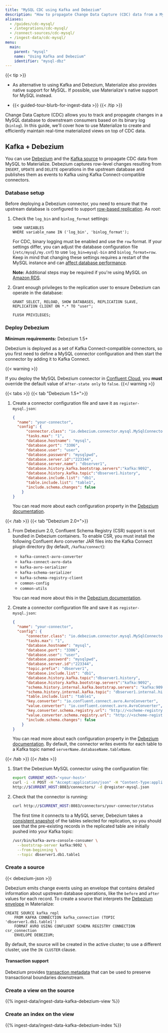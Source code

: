 ```yaml
---
title: "MySQL CDC using Kafka and Debezium"
description: "How to propagate Change Data Capture (CDC) data from a MySQL database to Materialize"
aliases:
  - /guides/cdc-mysql/
  - /integrations/cdc-mysql/
  - /connect-sources/cdc-mysql/
  - /ingest-data/cdc-mysql/
menu:
  main:
    parent: "mysql"
    name: "Using Kafka and Debezium"
    identifier: "mysql-dbz"
---
```


{{< tip >}}
- As alternative to using Kafka and Debezium, Materialize also
  provides native support for MySQL. If possible, use Materialize's native
  support for MySQL instead.

- {{< guided-tour-blurb-for-ingest-data >}}
{{< /tip >}}

Change Data Capture (CDC) allows you to track and propagate changes in a MySQL
database to downstream consumers based on its binary log (`binlog`). In this
guide, we'll cover how to use Materialize to create and efficiently maintain
real-time materialized views on top of CDC data.

## Kafka + Debezium

You can use [Debezium](https://debezium.io/) and the [Kafka source](/sql/create-source/kafka/#using-debezium)
to propagate CDC data from MySQL to Materialize. Debezium captures row-level
changes resulting from `INSERT`, `UPDATE` and `DELETE` operations in the
upstream database and publishes them as events to Kafka using Kafka
Connect-compatible connectors.

### Database setup

Before deploying a Debezium connector, you need to ensure that the upstream
database is configured to support [row-based replication](https://dev.mysql.com/doc/refman/8.0/en/replication-rbr-usage.html).
As _root_:

1. Check the `log_bin` and `binlog_format` settings:

    ```mysql
    SHOW VARIABLES
    WHERE variable_name IN ('log_bin', 'binlog_format');
    ```

    For CDC, binary logging must be enabled and use the `row` format. If your
    settings differ, you can adjust the database configuration file
    (`/etc/mysql/my.cnf`) to use `log_bin=mysql-bin` and `binlog_format=row`.
    Keep in mind that changing these settings requires a restart of the MySQL
    instance and can [affect database performance](https://dev.mysql.com/doc/refman/8.0/en/replication-sbr-rbr.html#replication-sbr-rbr-rbr-disadvantages).

    **Note:** Additional steps may be required if you're using MySQL on
      [Amazon RDS](https://docs.aws.amazon.com/AmazonRDS/latest/UserGuide/USER_LogAccess.MySQL.BinaryFormat.html).

1. Grant enough privileges to the replication user to ensure Debezium can
   operate in the database:

    ```mysql
    GRANT SELECT, RELOAD, SHOW DATABASES, REPLICATION SLAVE, REPLICATION CLIENT ON *.* TO "user";

    FLUSH PRIVILEGES;
    ```

### Deploy Debezium

**Minimum requirements:** Debezium 1.5+

Debezium is deployed as a set of Kafka Connect-compatible connectors, so you
first need to define a MySQL connector configuration and then start the
connector by adding it to Kafka Connect.

{{< warning >}}

If you deploy the MySQL Debezium connector in [Confluent Cloud](https://docs.confluent.io/cloud/current/connectors/cc-mysql-source-cdc-debezium.html),
you **must** override the default value of `After-state only` to `false`.
{{</ warning >}}

{{< tabs >}}
{{< tab "Debezium 1.5+">}}

1. Create a connector configuration file and save it as `register-mysql.json`:

    ```json
    {
      "name": "your-connector",
      "config": {
          "connector.class": "io.debezium.connector.mysql.MySqlConnector",
          "tasks.max": "1",
          "database.hostname": "mysql",
          "database.port": "3306",
          "database.user": "user",
          "database.password": "mysqlpwd",
          "database.server.id":"223344",
          "database.server.name": "dbserver1",
          "database.history.kafka.bootstrap.servers":"kafka:9092",
          "database.history.kafka.topic":"dbserver1.history",
          "database.include.list": "db1",
          "table.include.list": "table1",
          "include.schema.changes": false
        }
    }
    ```

    You can read more about each configuration property in the
    [Debezium documentation](https://debezium.io/documentation/reference/connectors/mysql.html#mysql-connector-properties).

{{< /tab >}}
{{< tab "Debezium 2.0+">}}

1. From Debezium 2.0, Confluent Schema Registry (CSR) support is not bundled in
   Debezium containers. To enable CSR, you must install the following Confluent
   Avro converter JAR files into the Kafka Connect plugin directory (by default,
   `/kafka/connect`):

    * `kafka-connect-avro-converter`
    * `kafka-connect-avro-data`
    * `kafka-avro-serializer`
    * `kafka-schema-serializer`
    * `kafka-schema-registry-client`
    * `common-config`
    * `common-utils`

    You can read more about this in the [Debezium documentation](https://debezium.io/documentation/reference/stable/configuration/avro.html#deploying-confluent-schema-registry-with-debezium-containers).

1. Create a connector configuration file and save it as `register-mysql.json`:

    ```json
    {
      "name": "your-connector",
      "config": {
          "connector.class": "io.debezium.connector.mysql.MySqlConnector",
          "tasks.max": "1",
          "database.hostname": "mysql",
          "database.port": "3306",
          "database.user": "user",
          "database.password": "mysqlpwd",
          "database.server.id":"223344",
          "topic.prefix": "dbserver1",
          "database.include.list": "db1",
          "database.history.kafka.topic":"dbserver1.history",
          "database.history.kafka.bootstrap.servers":"kafka:9092",
          "schema.history.internal.kafka.bootstrap.servers": "kafka:9092",
          "schema.history.internal.kafka.topic": "dbserver1.internal.history",
          "table.include.list": "table1",
          "key.converter": "io.confluent.connect.avro.AvroConverter",
          "value.converter": "io.confluent.connect.avro.AvroConverter",
          "key.converter.schema.registry.url": "http://<scheme-registry>:8081",
          "value.converter.schema.registry.url": "http://<scheme-registry>:8081",
          "include.schema.changes": false
        }
    }
    ```

    You can read more about each configuration property in the
    [Debezium documentation](https://debezium.io/documentation/reference/2.4/connectors/mysql.html).
    By default, the connector writes events for each table to a Kafka topic
    named `serverName.databaseName.tableName`.

{{< /tab >}}
{{< /tabs >}}

1. Start the Debezium MySQL connector using the configuration file:

    ```bash
    export CURRENT_HOST='<your-host>'
    curl -i -X POST -H "Accept:application/json" -H "Content-Type:application/json" \
    http://$CURRENT_HOST:8083/connectors/ -d @register-mysql.json
    ```

1. Check that the connector is running:

    ```bash
    curl http://$CURRENT_HOST:8083/connectors/your-connector/status
    ```

    The first time it connects to a MySQL server, Debezium takes a
    [consistent snapshot](https://debezium.io/documentation/reference/connectors/mysql.html#mysql-snapshots)
    of the tables selected for replication, so you should see that the
    pre-existing records in the replicated table are initially pushed into your
    Kafka topic:

    ```bash
    /usr/bin/kafka-avro-console-consumer \
      --bootstrap-server kafka:9092 \
      --from-beginning \
      --topic dbserver1.db1.table1
    ```

### Create a source

{{< debezium-json >}}

Debezium emits change events using an envelope that contains detailed
information about upstream database operations, like the `before` and `after`
values for each record. To create a source that interprets the
[Debezium envelope](/sql/create-source/kafka/#using-debezium) in Materialize:

```mzsql
CREATE SOURCE kafka_repl
    FROM KAFKA CONNECTION kafka_connection (TOPIC 'dbserver1.db1.table1')
    FORMAT AVRO USING CONFLUENT SCHEMA REGISTRY CONNECTION csr_connection
    ENVELOPE DEBEZIUM;
```

By default, the source will be created in the active cluster; to use a different
cluster, use the `IN CLUSTER` clause.

#### Transaction support

Debezium provides [transaction metadata](https://debezium.io/documentation/reference/connectors/mysql.html#mysql-transaction-metadata)
that can be used to preserve transactional boundaries downstream.

### Create a view on the source

{{% ingest-data/ingest-data-kafka-debezium-view %}}

### Create an index on the view

{{% ingest-data/ingest-data-kafka-debezium-index %}}
